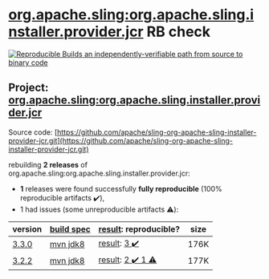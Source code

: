[org.apache.sling:org.apache.sling.installer.provider.jcr](https://search.maven.org/artifact/org.apache.sling/org.apache.sling.installer.provider.jcr/) RB check
=======

[![Reproducible Builds](https://reproducible-builds.org/images/logos/rb.svg) an independently-verifiable path from source to binary code](https://reproducible-builds.org/)

## Project: [org.apache.sling:org.apache.sling.installer.provider.jcr](https://search.maven.org/artifact/org.apache.sling/org.apache.sling.installer.provider.jcr/)

Source code: [https://github.com/apache/sling-org-apache-sling-installer-provider-jcr.git](https://github.com/apache/sling-org-apache-sling-installer-provider-jcr.git)

rebuilding **2 releases** of org.apache.sling:org.apache.sling.installer.provider.jcr:
- **1** releases were found successfully **fully reproducible** (100% reproducible artifacts :heavy_check_mark:),
- 1 had issues (some unreproducible artifacts :warning:):

| version | [build spec](/BUILDSPEC.md) | [result](https://reproducible-builds.org/docs/jvm/): reproducible? | size |
| -- | --------- | ------ | -- |
| [3.3.0](https://search.maven.org/artifact/org.apache.sling/org.apache.sling.installer.provider.jcr/3.3.0/pom) | [mvn jdk8](org.apache.sling.installer.provider.jcr-3.3.0.buildspec) | [result](org.apache.sling.installer.provider.jcr-3.3.0.buildinfo): [3 :heavy_check_mark: ](org.apache.sling.installer.provider.jcr-3.3.0.buildcompare) | 176K |
| [3.2.2](https://search.maven.org/artifact/org.apache.sling/org.apache.sling.installer.provider.jcr/3.2.2/pom) | [mvn jdk8](org.apache.sling.installer.provider.jcr-3.2.2.buildspec) | [result](org.apache.sling.installer.provider.jcr-3.2.2.buildinfo): [2 :heavy_check_mark:  1 :warning:](org.apache.sling.installer.provider.jcr-3.2.2.buildcompare) | 177K |

